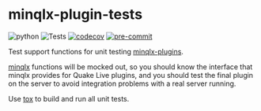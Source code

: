 # minqlx-plugin-tests
![python](https://img.shields.io/badge/python-3.8%7C3.9%7C3.10%7C3.11-blue.svg)
![Tests](https://github.com/mgaertne/minqlx-plugin-tests/actions/workflows/test.yml/badge.svg)
[![codecov](https://codecov.io/gh/mgaertne/minqlx-plugin-tests/branch/master/graph/badge.svg)](https://codecov.io/gh/mgaertne/minqlx-plugin-tests)
[![pre-commit](https://img.shields.io/badge/pre--commit-enabled-brightgreen?logo=pre-commit)](https://github.com/pre-commit/pre-commit)

Test support functions for unit testing [minqlx-plugins](https://github.com/MinoMino/minqlx-plugins).

[minqlx](https://github.com/MinoMino/minqlx) functions will be mocked out, so you should know the interface that minqlx provides for Quake Live plugins, and you should test the final plugin on the server to avoid integration problems with a real server running.

Use [tox](https://tox.wiki/) to build and run all unit tests.
